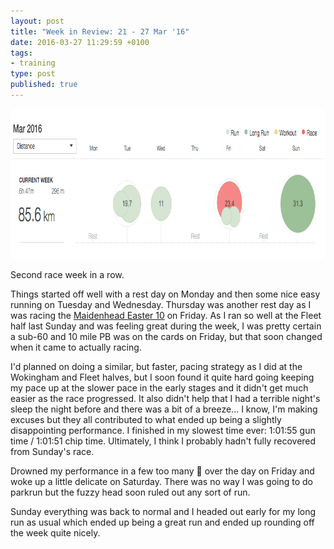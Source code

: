 ```yaml
---
layout: post
title: "Week in Review: 21 - 27 Mar '16"
date: 2016-03-27 11:29:59 +0100
tags:
- training
type: post
published: true
---
```


<a href="/img/week-in-review-21-27Mar16.png"><img alt="Week in Review: 21 - 27 Mar '16" class="center" height="240" src="/img/week-in-review-21-27Mar16.png" width="840" /></a>

Second race week in a row.

Things started off well with a rest day on Monday and then some nice easy running on Tuesday and Wednesday.  Thursday was another rest day as I was racing the [Maidenhead Easter 10](https://www.maidenheadac.co.uk/easter+10/general) on Friday.  As I ran so well at the Fleet half last Sunday and was feeling great during the week, I was pretty certain a sub-60 and 10 mile PB was on the cards on Friday, but that soon changed when it came to actually racing.

I'd planned on doing a similar, but faster, pacing strategy as I did at the Wokingham and Fleet halves, but I soon found it quite hard going keeping my pace up at the slower pace in the early stages and it didn't get much easier as the race progressed.  It also didn't help that I had a terrible night's sleep the night before and there was a bit of a breeze... I know, I'm making excuses but they all contributed to what ended up being a slightly disappointing performance. I finished in my slowest time ever: 1:01:55 gun time / 1:01:51 chip time.  Ultimately, I think I probably hadn't fully recovered from Sunday's race.

Drowned my performance in a few too many 🍻 over the day on Friday and woke up a little delicate on Saturday. There was no way I was going to do parkrun but the fuzzy head soon ruled out any sort of run.

Sunday everything was back to normal and I headed out early for my long run as usual which ended up being a great run and ended up rounding off the week quite nicely.
